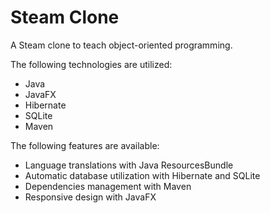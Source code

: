 Steam Clone
============

A Steam clone to teach object-oriented programming.

The following technologies are utilized:
  * Java
  * JavaFX
  * Hibernate
  * SQLite
  * Maven
  
The following features are available:
  * Language translations with Java ResourcesBundle
  * Automatic database utilization with Hibernate and SQLite
  * Dependencies management with Maven
  * Responsive design with JavaFX
